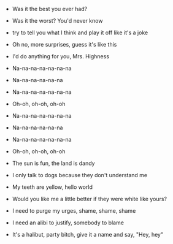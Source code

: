 

- Was it the best you ever had?
- Was it the worst? You'd never know
- try to tell you what I think and play it off like it's a joke
- Oh no, more surprises, guess it's like this
- I'd do anything for you, Mrs. Highness

- Na-na-na-na-na-na-na
- Na-na-na-na-na-na
- Na-na-na-na-na-na-na
- Oh-oh, oh-oh, oh-oh
- Na-na-na-na-na-na-na
- Na-na-na-na-na-na
- Na-na-na-na-na-na-na
- Oh-oh, oh-oh, oh-oh

- The sun is fun, the land is dandy
- I only talk to dogs because they don't understand me
- My teeth are yellow, hello world
- Would you like me a little better if they were white like yours?
- I need to purge my urges, shame, shame, shame
- I need an alibi to justify, somebody to blame
- It's a halibut, party bitch, give it a name and say, "Hey, hey"


 
